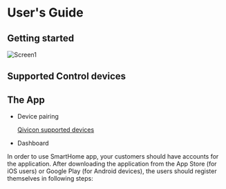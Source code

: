 # User's Guide

## Getting started
![Screen1]({{site.url}}{{site.baseurl}}https://www.qivicon.com/de/produkte/produktinformationen/qivicon-home-base-2-0/)
       


## Supported Control devices
## The App
* Device pairing

  [Qivicon supported devices](https://www.qivicon.com/assets/Products/Uploads/QIVICON-Kompatibilitaetsliste.pdf)
* Dashboard

In order to use SmartHome app, your customers should have accounts for the application. After downloading the application from the App Store (for iOS users) or Google Play (for Android devices), the users should register themselves in following steps:



